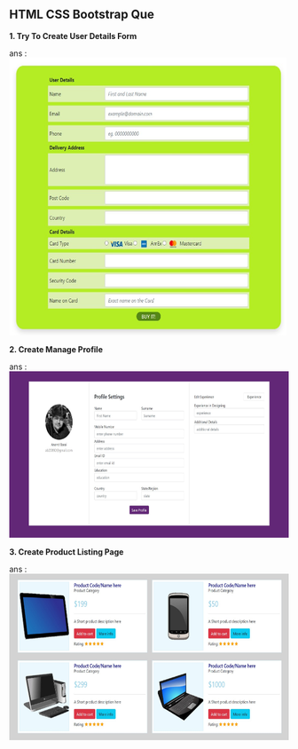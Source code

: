 <h2> HTML CSS Bootstrap Que</h2>

<b> 1. Try To Create User Details Form </b>

ans : <img src="Try To Create User Details Form/output.jpg" width=500px height=500px />

<b> 2. Create Manage Profile </b>

ans : <img src="Create manage Profile/output.jpg" width=700px height=300px />

<b> 3. Create Product Listing Page </b>

ans : <img src="Create Product Listing Page/output.jpg" width=600px height=300px />
